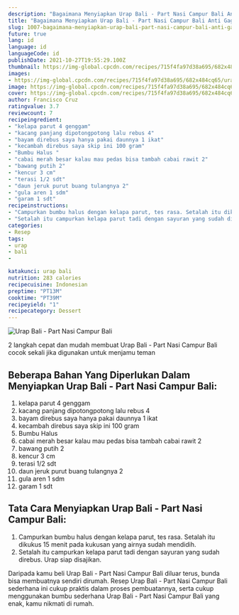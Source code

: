 ```yaml
---
description: "Bagaimana Menyiapkan Urap Bali - Part Nasi Campur Bali Anti Gagal"
title: "Bagaimana Menyiapkan Urap Bali - Part Nasi Campur Bali Anti Gagal"
slug: 1007-bagaimana-menyiapkan-urap-bali-part-nasi-campur-bali-anti-gagal
future: true
lang: id
language: id
languageCode: id
publishDate: 2021-10-27T19:55:29.100Z 
thumbnail: https://img-global.cpcdn.com/recipes/715f4fa97d38a695/682x484cq65/urap-bali-part-nasi-campur-bali-foto-resep-utama.png
images:
- https://img-global.cpcdn.com/recipes/715f4fa97d38a695/682x484cq65/urap-bali-part-nasi-campur-bali-foto-resep-utama.png
image: https://img-global.cpcdn.com/recipes/715f4fa97d38a695/682x484cq65/urap-bali-part-nasi-campur-bali-foto-resep-utama.png
cover: https://img-global.cpcdn.com/recipes/715f4fa97d38a695/682x484cq65/urap-bali-part-nasi-campur-bali-foto-resep-utama.png
author: Francisco Cruz
ratingvalue: 3.7
reviewcount: 7
recipeingredient:
- "kelapa parut 4 genggam"
- "kacang panjang dipotongpotong lalu rebus 4"
- "bayam direbus saya hanya pakai daunnya 1 ikat"
- "kecambah direbus saya skip ini 100 gram"
- "Bumbu Halus "
- "cabai merah besar kalau mau pedas bisa tambah cabai rawit 2"
- "bawang putih 2"
- "kencur 3 cm"
- "terasi 1/2 sdt"
- "daun jeruk purut buang tulangnya 2"
- "gula aren 1 sdm"
- "garam 1 sdt"
recipeinstructions:
- "Campurkan bumbu halus dengan kelapa parut, tes rasa. Setalah itu dikukus 15 menit pada kukusan yang airnya sudah mendidih."
- "Setalah itu campurkan kelapa parut tadi dengan sayuran yang sudah direbus. Urap siap disajikan."
categories:
- Resep
tags:
- urap
- bali
- 

katakunci: urap bali  
nutrition: 283 calories
recipecuisine: Indonesian
preptime: "PT13M"
cooktime: "PT39M"
recipeyield: "1"
recipecategory: Dessert
---
```



![Urap Bali - Part Nasi Campur Bali](https://img-global.cpcdn.com/recipes/715f4fa97d38a695/682x484cq65/urap-bali-part-nasi-campur-bali-foto-resep-utama.png)

2 langkah cepat dan mudah membuat  Urap Bali - Part Nasi Campur Bali cocok sekali jika digunakan untuk menjamu teman

<!--inarticleads1-->

## Beberapa Bahan Yang Diperlukan Dalam Menyiapkan Urap Bali - Part Nasi Campur Bali:

1. kelapa parut 4 genggam
1. kacang panjang dipotongpotong lalu rebus 4
1. bayam direbus saya hanya pakai daunnya 1 ikat
1. kecambah direbus saya skip ini 100 gram
1. Bumbu Halus 
1. cabai merah besar kalau mau pedas bisa tambah cabai rawit 2
1. bawang putih 2
1. kencur 3 cm
1. terasi 1/2 sdt
1. daun jeruk purut buang tulangnya 2
1. gula aren 1 sdm
1. garam 1 sdt



<!--inarticleads2-->

## Tata Cara Menyiapkan Urap Bali - Part Nasi Campur Bali:

1. Campurkan bumbu halus dengan kelapa parut, tes rasa. Setalah itu dikukus 15 menit pada kukusan yang airnya sudah mendidih.
1. Setalah itu campurkan kelapa parut tadi dengan sayuran yang sudah direbus. Urap siap disajikan.




Daripada kamu beli  Urap Bali - Part Nasi Campur Bali  diluar terus, bunda  bisa membuatnya sendiri dirumah. Resep  Urap Bali - Part Nasi Campur Bali  sederhana ini cukup praktis dalam proses pembuatannya, serta cukup menggunakan bumbu sederhana  Urap Bali - Part Nasi Campur Bali  yang enak, kamu nikmati di rumah.
